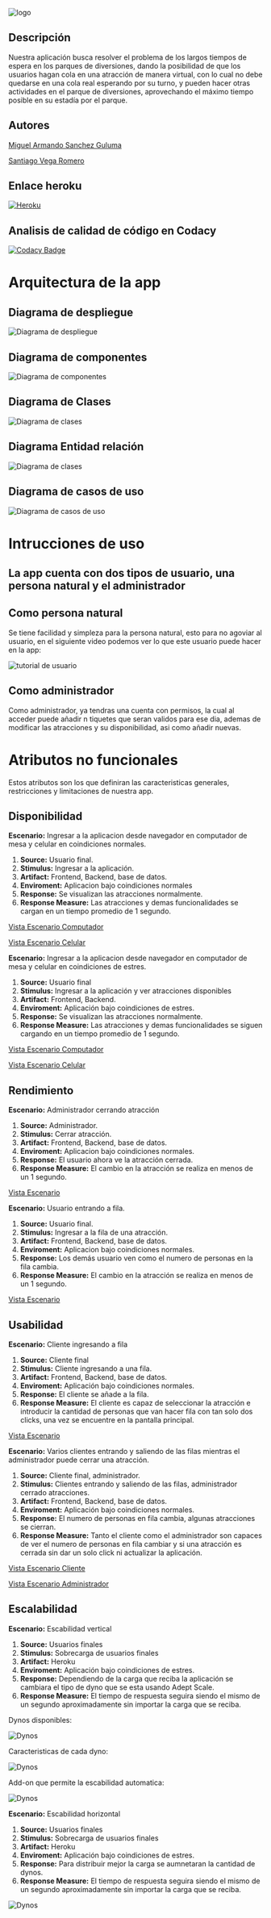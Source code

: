 ![logo](https://github.com/equiporocketarsw/Proyecto-ARSW/blob/master/img/logo.png)
## Descripción
Nuestra aplicación busca resolver el problema de los largos tiempos de espera en los parques de diversiones, dando la posibilidad de que los usuarios hagan cola en una atracción de manera virtual, con lo cual no debe quedarse en una cola real esperando por su turno, y pueden hacer otras actividades en el parque de diversiones, aprovechando el máximo tiempo posible en su estadía por el parque.

## Autores

 [Miguel Armando Sanchez Guluma](https://github.com/MiguelASG)
 
 [Santiago Vega Romero](https://github.com/svega99)


## Enlace heroku

[![Heroku](https://camo.githubusercontent.com/be46aee4f8d55e322c3e7db60ea23a4deb5427c9/68747470733a2f2f6865726f6b752d62616467652e6865726f6b756170702e636f6d2f3f6170703d6865726f6b752d6261646765)](https://chillpark.herokuapp.com)

## Analisis de calidad de código en Codacy
[![Codacy Badge](https://api.codacy.com/project/badge/Grade/c42353620eed40daaf4102f82214411e)](https://app.codacy.com/manual/svega99/Proyecto-ARSW/dashboard)


# Arquitectura de la app

## Diagrama de despliegue 

![Diagrama de despliegue](https://github.com/equiporocketarsw/Proyecto-ARSW/blob/master/img/despliegue.PNG)

## Diagrama de componentes

![Diagrama de componentes](https://github.com/equiporocketarsw/Proyecto-ARSW/blob/master/img/componentes.PNG)

## Diagrama de Clases

![Diagrama de clases](https://github.com/equiporocketarsw/Proyecto-ARSW/blob/master/img/clases.png)

## Diagrama Entidad relación 

![Diagrama de clases](https://github.com/equiporocketarsw/Proyecto-ARSW/blob/master/img/basededatos.PNG)

## Diagrama de casos de uso

![Diagrama de casos de uso](https://github.com/equiporocketarsw/Proyecto-ARSW/blob/master/img/uso.PNG)



# Intrucciones de uso
## La app cuenta con dos tipos de usuario, una persona natural y el administrador
## Como persona natural

Se tiene facilidad y simpleza para la persona natural, esto para no agoviar al usuario, en el siguiente video podemos ver lo que este usuario puede hacer en la app:

![tutorial de usuario](https://github.com/equiporocketarsw/Proyecto-ARSW/blob/master/img/tutouser.gif)

## Como administrador
 Como administrador, ya tendras una cuenta con permisos, la cual al acceder puede añadir n tiquetes que seran validos para ese dia, ademas de modificar las atracciones y su disponibilidad, asi como añadir nuevas.
 
 # Atributos no funcionales
 Estos atributos son los que definiran las caracteristicas generales, restricciones y limitaciones de nuestra app.
 
 ## Disponibilidad
 
 **Escenario:** Ingresar a la aplicacion desde navegador en computador de mesa y celular en coindiciones normales.
 
1. **Source:** Usuario final.
2. **Stimulus:** Ingresar a la aplicación.
3. **Artifact:** Frontend, Backend, base de datos.
4. **Enviroment:** Aplicacion bajo coindiciones normales
5. **Response:** Se visualizan las atracciones normalmente.
6. **Response Measure:** Las atracciones y demas funcionalidades se cargan en un tiempo promedio de 1 segundo.

[Vista Escenario Computador](https://drive.google.com/open?id=1b_odim5Vmme60oNosCEbTQGyatT3_flp)

[Vista Escenario Celular](https://drive.google.com/open?id=1LR1lqVUe3hDMH4YRT4DrGywLq68LeZ04)
 
  **Escenario:** Ingresar a la aplicacion desde navegador en computador de mesa y celular en coindiciones de estres.
 
1. **Source:** Usuario final
2. **Stimulus:** Ingresar a la aplicación y ver atracciones disponibles
3. **Artifact:** Frontend, Backend.
4. **Enviroment:** Aplicación bajo coindiciones de estres.
5. **Response:** Se visualizan las atracciones normalmente.
6. **Response Measure:** Las atracciones y demas funcionalidades se siguen cargando en un tiempo promedio de 1 segundo.

[Vista Escenario Computador](https://drive.google.com/open?id=1pPakcBv-675J27pk3r5FR_o2qCcirH0Y)

[Vista Escenario Celular](https://drive.google.com/open?id=1LGwPgnp9Uy_tJoUZAFhGKUfxVFY-HtlU)

 ## Rendimiento
 
 **Escenario:** Administrador cerrando atracción
 
1. **Source:** Administrador.
2. **Stimulus:** Cerrar atracción.
3. **Artifact:** Frontend, Backend, base de datos.
4. **Enviroment:** Aplicacion bajo coindiciones normales.
5. **Response:** El usuario ahora ve la atracción cerrada.
6. **Response Measure:** El cambio en la atracción se realiza en menos de un 1 segundo.

[Vista Escenario](https://drive.google.com/open?id=1E8nnYgq7pk17_P5rgcOmJ2ldJ9gIfhzb)

**Escenario:** Usuario entrando a fila.
 
1. **Source:** Usuario final.
2. **Stimulus:** Ingresar a la fila de una atracción.
3. **Artifact:** Frontend, Backend, base de datos.
4. **Enviroment:** Aplicacion bajo coindiciones normales.
5. **Response:** Los demás usuario ven como el numero de personas en la fila cambia.
6. **Response Measure:**  El cambio en la atracción se realiza en menos de un 1 segundo.

 [Vista Escenario](https://drive.google.com/open?id=1ePgPgb8SFL858nOIG5Y95Hs9LUthqiQF)
 
 ## Usabilidad
 
**Escenario:** Cliente ingresando a fila
 
1. **Source:** Cliente final
2. **Stimulus:** Cliente ingresando  a una fila.
3. **Artifact:** Frontend, Backend, base de datos.
4. **Enviroment:** Aplicación bajo coindiciones normales.
5. **Response:** El cliente se añade a la fila.
6. **Response Measure:** El cliente es capaz de seleccionar la atracción e introducir la cantidad de personas que van hacer fila con tan solo dos clicks, una vez se encuentre en la pantalla principal. 

[Vista Escenario](https://drive.google.com/open?id=1DpN5uJvdw-dvXoyal2p5oFk7O3eRC3hN)

 **Escenario:** Varios clientes entrando y saliendo de las filas mientras el administrador puede cerrar una atracción.
 
1. **Source:** Cliente final, administrador.
2. **Stimulus:** Clientes entrando y saliendo de las filas, administrador cerrado atracciones.
3. **Artifact:** Frontend, Backend, base de datos.
4. **Enviroment:** Aplicación bajo coindiciones normales.
5. **Response:** El numero de personas en fila cambia, algunas atracciones se cierran.
6. **Response Measure:** Tanto el cliente como el administrador son capaces de ver el numero de personas en fila cambiar y si una atracción es cerrada sin dar un solo click ni actualizar la aplicación.


 [Vista Escenario Cliente](https://drive.google.com/open?id=1ocUApz1_g9pCkgjeHKFdaZOaQac7DZgv)
 
 [Vista Escenario Administrador](https://drive.google.com/open?id=1xhHUD6E1S8mfT0YMUudBNvkKtG0aTgle)
 
 ## Escalabilidad
 
**Escenario:** Escabilidad vertical

1. **Source:** Usuarios finales
2. **Stimulus:** Sobrecarga de usuarios finales
3. **Artifact:** Heroku
4. **Enviroment:** Aplicación bajo coindiciones de estres.
5. **Response:** Dependiendo de la carga que reciba la aplicación se cambiara el tipo de dyno que se esta usando Adept Scale.
6. **Response Measure:** El tiempo de respuesta seguira siendo el mismo de un segundo aproximadamente sin importar la carga que se reciba.

Dynos disponibles:

![Dynos](https://github.com/equiporocketarsw/Proyecto-ARSW/blob/master/img/escabilidad1.PNG)

Caracteristicas de cada dyno:

![Dynos](https://github.com/equiporocketarsw/Proyecto-ARSW/blob/master/img/escabilidadTodos.PNG)

Add-on que permite la escabilidad automatica:

![Dynos](https://github.com/equiporocketarsw/Proyecto-ARSW/blob/master/img/escabilidad3.PNG)

**Escenario:** Escabilidad horizontal

1. **Source:** Usuarios finales
2. **Stimulus:** Sobrecarga de usuarios finales
3. **Artifact:** Heroku
4. **Enviroment:** Aplicación bajo coindiciones de estres.
5. **Response:** Para distribuir mejor la carga se aumnetaran la cantidad de dynos.
6. **Response Measure:** El tiempo de respuesta seguira siendo el mismo de un segundo aproximadamente sin importar la carga que se reciba.

![Dynos](https://github.com/equiporocketarsw/Proyecto-ARSW/blob/master/img/escabilidadh.PNG)


